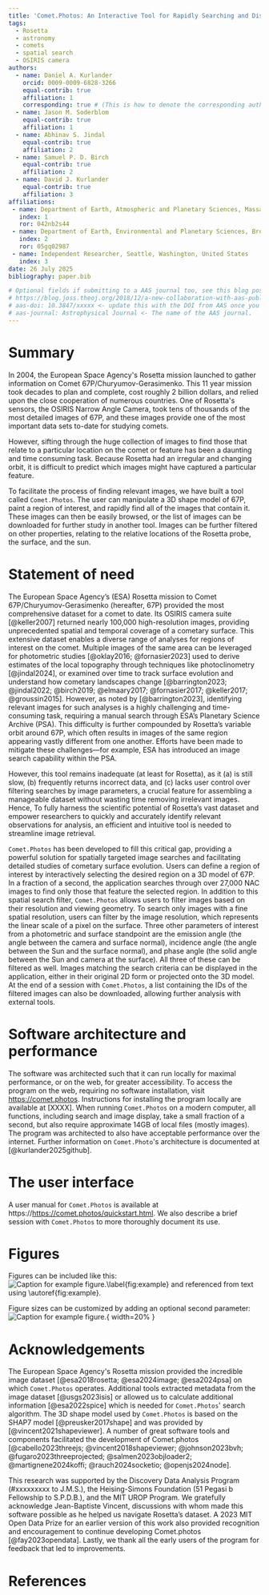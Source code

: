 ```yaml
---
title: 'Comet.Photos: An Interactive Tool for Rapidly Searching and Displaying Rosetta Mission Images by Spatial Location and Other Properties'
tags:
  - Rosetta
  - astronomy
  - comets
  - spatial search
  - OSIRIS camera
authors:
  - name: Daniel A. Kurlander
    orcid: 0009-0009-6828-3266
    equal-contrib: true
    affiliation: 1
    corresponding: true # (This is how to denote the corresponding author)
  - name: Jason M. Soderblom
    equal-contrib: true
    affiliation: 1
  - name: Abhinav S. Jindal
    equal-contrib: true
    affiliation: 2
  - name: Samuel P. D. Birch
    equal-contrib: true
    affiliation: 2
  - name: David J. Kurlander
    equal-contrib: true
    affiliation: 3
affiliations:
 - name: Department of Earth, Atmospheric and Planetary Sciences, Massachusetts Institute of Technology, United States
   index: 1
   ror: 042nb2s44
 - name: Department of Earth, Environmental and Planetary Sciences, Brown University, United States
   index: 2
   ror: 05gq02987
 - name: Independent Researcher, Seattle, Washington, United States
   index: 3
date: 26 July 2025
bibliography: paper.bib

# Optional fields if submitting to a AAS journal too, see this blog post:
# https://blog.joss.theoj.org/2018/12/a-new-collaboration-with-aas-publishing
# aas-doi: 10.3847/xxxxx <- update this with the DOI from AAS once you know it.
# aas-journal: Astrophysical Journal <- The name of the AAS journal.
---
```


# Summary

In 2004, the European Space Agency's Rosetta mission launched to gather information on Comet 67P/Churyumov-Gerasimenko. This 11 year mission took decades to plan and complete, cost roughly 2 billion dollars, and relied upon the close cooperation of numerous countries. One of Rosetta's sensors, the OSIRIS Narrow Angle Camera, took tens of thousands of the most detailed images of 67P, and these images provide one of the most important data sets to-date for studying comets.

However, sifting through the huge collection of images to find those that relate to a particular location on the comet or feature has been a daunting and time consuming task. Because Rosetta had an irregular and changing orbit, it is difficult to predict which images might have captured a particular feature.

To facilitate the process of finding relevant images, we have built a tool called `Comet.Photos`. The user can manipulate a 3D shape model of 67P, paint a region of interest, and rapidly find all of the images that contain it. These images can then be easily browsed, or the list of images can be downloaded for further study in another tool. Images can be further filtered on other properties, relating to the relative locations of the Rosetta probe, the surface, and the sun.

# Statement of need

The European Space Agency’s (ESA) Rosetta mission to Comet 67P/Churyumov-Gerasimenko (hereafter, 67P) provided the most comprehensive dataset for a comet to date. Its OSIRIS camera suite [@keller2007] returned nearly 100,000 high-resolution images, providing unprecedented spatial and temporal coverage of a cometary surface. This extensive dataset enables a diverse range of analyses for regions of interest on the comet. Multiple images of the same area can be leveraged for photometric studies [@oklay2016; @fornasier2023] used to derive estimates of the local topography through techniques like photoclinometry [@jindal2024], or examined over time to track surface evolution and understand how cometary landscapes change [@barrington2023; @jindal2022; @birch2019; @elmaary2017; @fornasier2017; @keller2017; @groussin2015]. However, as noted by [@barrington2023], identifying relevant images for such analyses is a highly challenging and time-consuming task, requiring a manual search through ESA’s Planetary Science Archive (PSA). This difficulty is further compounded by Rosetta’s variable orbit around 67P, which often results in images of the same region appearing vastly different from one another. Efforts have been made to mitigate these challenges—for example, ESA has introduced an image search capability within the PSA. 

However, this tool remains inadequate (at least for Rosetta), as it (a) is still slow, (b) frequently returns incorrect data, and (c) lacks user control over filtering searches by image parameters, a crucial feature for assembling a manageable dataset without wasting time removing irrelevant images. Hence, To fully harness the scientific potential of Rosetta’s vast dataset and empower researchers to quickly and accurately identify relevant observations for analysis, an efficient and intuitive tool is needed to streamline image retrieval. 

`Comet.Photos` has been developed to fill this critical gap, providing a powerful solution for spatially targeted image searches and facilitating detailed studies of cometary surface evolution. Users can define a region of interest by interactively selecting the desired region on a 3D model of 67P. In a fraction of a second, the application searches through over 27,000 NAC images to find only those that feature the selected region. In addition to this spatial search filter, `Comet.Photos` allows users to filter images based on their resolution and viewing geometry. To search only images with a fine spatial resolution, users can filter by the image resolution, which represents the linear scale of a pixel on the surface. Three other parameters of interest from a photometric and surface standpoint are the emission angle (the angle between the camera and surface normal), incidence angle (the angle between the Sun and the surface normal), and phase angle (the solid angle between the Sun and camera at the surface). All three of these can be filtered as well. Images matching the search criteria can be displayed in the application, either in their original 2D form or projected onto the 3D model. At the end of a session with `Comet.Photos`, a list containing the IDs of the filtered images can also be downloaded, allowing further analysis with external tools.


# Software architecture and performance

The software was architected such that it can run locally for maximal performance, or on the web, for greater accessibility. To access the program on the web, requiring no software installation, visit https://comet.photos. Instructions for installing the program locally are available at [XXXX]. When running `Comet.Photos` on a modern computer, all functions, including search and image display, take a small fraction of a second, but also require approximate 14GB of local files (mostly images). The program was architected to also have acceptable performance over the internet. Further information on `Comet.Photo`'s architecture is documented at [@kurlander2025github].

# The user interface

A user manual for `Comet.Photos` is available at https://https://comet.photos/quickstart.html. We also describe a brief session with `Comet.Photos` to more thoroughly document its use. 


# Figures

Figures can be included like this:
![Caption for example figure.\label{fig:example}](figure.png)
and referenced from text using \autoref{fig:example}.

Figure sizes can be customized by adding an optional second parameter:
![Caption for example figure.](figure.png){ width=20% }

# Acknowledgements

The European Space Agency's Rosetta mission provided the incredible image dataset [@esa2018rosetta; @esa2024image; @esa2024psa] on which `Comet.Photos` operates. Additional tools extracted metadata from the image dataset [@usgs2023isis] or allowed us to calculate additional information [@esa2022spice] which is needed for `Comet.Photos`' search algorithm. The 3D shape model used by `Comet.Photos` is based on the SHAP7 model [@preusker2017shape] and was provided by [@vincent2021shapeviewer]. A number of great software tools and components facilitated the development of Comet.photos [@cabello2023threejs; @vincent2018shapeviewer;  @johnson2023bvh; @fugaro2023threeprojected; @salmen2023objloader2; @martignene2024koffi; @rauch2024socketio; @openjs2024node].
 
This research was supported by the Discovery Data Analysis Program (#xxxxxxxxx to J.M.S.), the Heising-Simons Foundation (51 Pegasi b Fellowship to S.P.D.B.), and the MIT UROP Program. We gratefully acknowledge Jean-Baptiste Vincent, discussions with whom made this software possible as he helped us navigate Rosetta’s dataset. A 2023 MIT Open Data Prize for an earlier version of this work also provided recognition and encouragement to continue developing Comet.photos [@fay2023opendata]. Lastly, we thank all the early users of the program for feedback that led to improvements.  


# References